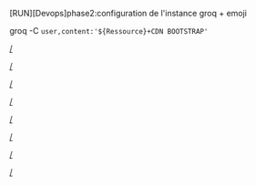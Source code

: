 [RUN][Devops]phase2:configuration de l'instance groq + emoji 

groq -C `user,content:'${Ressource}+CDN BOOTSTRAP'` 

[/](/devops)

[/](/phase2)

[/](/configuration)

[/](/de)

[/](/l'instance)

[/](/groq)

[/](/+)

[/](/emoji)